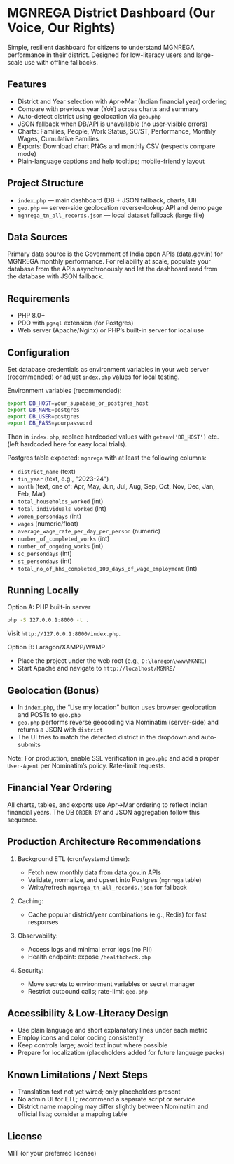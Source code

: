 # MGNREGA District Dashboard (Our Voice, Our Rights)

Simple, resilient dashboard for citizens to understand MGNREGA performance in their district. Designed for low-literacy users and large-scale use with offline fallbacks.

## Features

- District and Year selection with Apr→Mar (Indian financial year) ordering
- Compare with previous year (YoY) across charts and summary
- Auto-detect district using geolocation via `geo.php`
- JSON fallback when DB/API is unavailable (no user-visible errors)
- Charts: Families, People, Work Status, SC/ST, Performance, Monthly Wages, Cumulative Families
- Exports: Download chart PNGs and monthly CSV (respects compare mode)
- Plain-language captions and help tooltips; mobile-friendly layout

## Project Structure

- `index.php` — main dashboard (DB + JSON fallback, charts, UI)
- `geo.php` — server-side geolocation reverse-lookup API and demo page
- `mgnrega_tn_all_records.json` — local dataset fallback (large file)

## Data Sources

Primary data source is the Government of India open APIs (data.gov.in) for MGNREGA monthly performance. For reliability at scale, populate your database from the APIs asynchronously and let the dashboard read from the database with JSON fallback.

## Requirements

- PHP 8.0+
- PDO with `pgsql` extension (for Postgres)
- Web server (Apache/Nginx) or PHP’s built-in server for local use

## Configuration

Set database credentials as environment variables in your web server (recommended) or adjust `index.php` values for local testing.

Environment variables (recommended):

```bash
export DB_HOST=your_supabase_or_postgres_host
export DB_NAME=postgres
export DB_USER=postgres
export DB_PASS=yourpassword
```

Then in `index.php`, replace hardcoded values with `getenv('DB_HOST')` etc. (left hardcoded here for easy local trials).

Postgres table expected: `mgnrega` with at least the following columns:

- `district_name` (text)
- `fin_year` (text, e.g., "2023-24")
- `month` (text, one of: Apr, May, Jun, Jul, Aug, Sep, Oct, Nov, Dec, Jan, Feb, Mar)
- `total_households_worked` (int)
- `total_individuals_worked` (int)
- `women_persondays` (int)
- `wages` (numeric/float)
- `average_wage_rate_per_day_per_person` (numeric)
- `number_of_completed_works` (int)
- `number_of_ongoing_works` (int)
- `sc_persondays` (int)
- `st_persondays` (int)
- `total_no_of_hhs_completed_100_days_of_wage_employment` (int)

## Running Locally

Option A: PHP built-in server

```bash
php -S 127.0.0.1:8000 -t .
```

Visit `http://127.0.0.1:8000/index.php`.

Option B: Laragon/XAMPP/WAMP

- Place the project under the web root (e.g., `D:\laragon\www\MGNRE`)
- Start Apache and navigate to `http://localhost/MGNRE/`

## Geolocation (Bonus)

- In `index.php`, the “Use my location” button uses browser geolocation and POSTs to `geo.php`
- `geo.php` performs reverse geocoding via Nominatim (server-side) and returns a JSON with `district`
- The UI tries to match the detected district in the dropdown and auto-submits

Note: For production, enable SSL verification in `geo.php` and add a proper `User-Agent` per Nominatim’s policy. Rate-limit requests.

## Financial Year Ordering

All charts, tables, and exports use Apr→Mar ordering to reflect Indian financial years. The DB `ORDER BY` and JSON aggregation follow this sequence.

## Production Architecture Recommendations

1. Background ETL (cron/systemd timer):
   - Fetch new monthly data from data.gov.in APIs
   - Validate, normalize, and upsert into Postgres (`mgnrega` table)
   - Write/refresh `mgnrega_tn_all_records.json` for fallback

2. Caching:
   - Cache popular district/year combinations (e.g., Redis) for fast responses

3. Observability:
   - Access logs and minimal error logs (no PII)
   - Health endpoint: expose `/healthcheck.php`

4. Security:
   - Move secrets to environment variables or secret manager
   - Restrict outbound calls; rate-limit `geo.php`

## Accessibility & Low-Literacy Design

- Use plain language and short explanatory lines under each metric
- Employ icons and color coding consistently
- Keep controls large; avoid text input where possible
- Prepare for localization (placeholders added for future language packs)

## Known Limitations / Next Steps

- Translation text not yet wired; only placeholders present
- No admin UI for ETL; recommend a separate script or service
- District name mapping may differ slightly between Nominatim and official lists; consider a mapping table

## License

MIT (or your preferred license)


